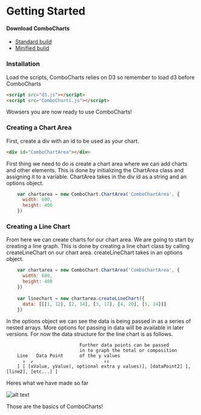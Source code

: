 
# Getting Started

#### Download ComboCharts
* [Standard build](https://raw.githubusercontent.com/MDeadman/ComboCharts/dev/dist/ComboCharts.js)
* [Minified bulid](https://raw.githubusercontent.com/MDeadman/ComboCharts/dev/dist/ComboCharts.min.js)

### Installation

Load the scripts, ComboCharts relies on D3 so remember to load d3 before ComboCharts

```html
<script src="d3.js"></script>
<script src="ComboCharts.js"></script>
```
Wowsers you are now ready to use ComboCharts!

### Creating a Chart Area

First, create a div with an id to be used as your chart.
```html
<div id="ComboChartArea"></div>
```
First thing we need to do is create a chart area where we can add charts and other elements. 
This is done by initializing the ChartArea class and assigning it to a variable. 
ChartArea takes in the div id as a string and an options object.

```javascript
    var chartarea = new ComboChart.ChartArea('ComboChartArea', {
      width: 600,
      height: 400
    })
```

### Creating a Line Chart

From here we can create charts for our chart area. We are going to start by creating a line graph.
This is done by creating a line chart class by calling createLineChart on our chart area. 
createLineChart takes in an options object.

```javascript
    var chartarea = new ComboChart.ChartArea('ComboChartArea', {
      width: 600,
      height: 400
    })
    
    var linechart = new chartarea.createLineChart({
      data: [[[1, 12], [2, 14], [3, 17], [4, 20], [5, 24]]]
    })
```
In the options object we can see the data is being passed in as a series of nested arrays. 
More options for passing in data will be available in later versions. 
For now the data structure for the line chart is as follows.

```
                           Further data points can be passed 
                           in to graph the total or composition
    Line   Data Point      of the y values
      ↓  ↙                          ↓↓
    [ [ [xValue, yValue(, optional extra y values)], [dataPoint2] ], [line2], [etc...] ]
```
Heres what we have made so far

![alt text](http://i.imgur.com/JXq3sAn.jpg "Basic Line Chart")

Those are the basics of ComboCharts!
